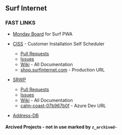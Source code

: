 ## Surf Internet


### FAST LINKS

- [Monday Board](https://tech-guys-who-get-marketing.monday.com/boards/3607349991/) for Surf PWA

- [CISS](https://github.com/Surf-Internet-com/CISS) - Customer Installation Self Scheduler
  - [Pull Requests](https://github.com/Surf-Internet-com/CISS/pulls)
  - [Issues](https://github.com/Surf-Internet-com/CISS/issues)
  - [Wiki](https://github.com/Surf-Internet-com/CISS/wiki) - All Documentation
  - [shop.surfinternet.com](https://shop.surfinternet.com/check-service) - Production URL

- [SRWP](https://github.com/Surf-Internet-com/SRWP)
  - [Pull Requests](https://github.com/Surf-Internet-com/SRWP/pulls)
  - [Issues](https://github.com/Surf-Internet-com/SRWP/issues)
  - [Wiki](https://github.com/Surf-Internet-com/SRWP/wiki) - All Documentation
  - [calm-coast-07b967b0f](https://calm-coast-07b967b0f.5.azurestaticapps.net/login) - Azure Dev URL

- [Address-DB](https://github.com/Surf-Internet-com/Address-DB)

#### Arcived Projects - not in use marked by `z_archived-`
